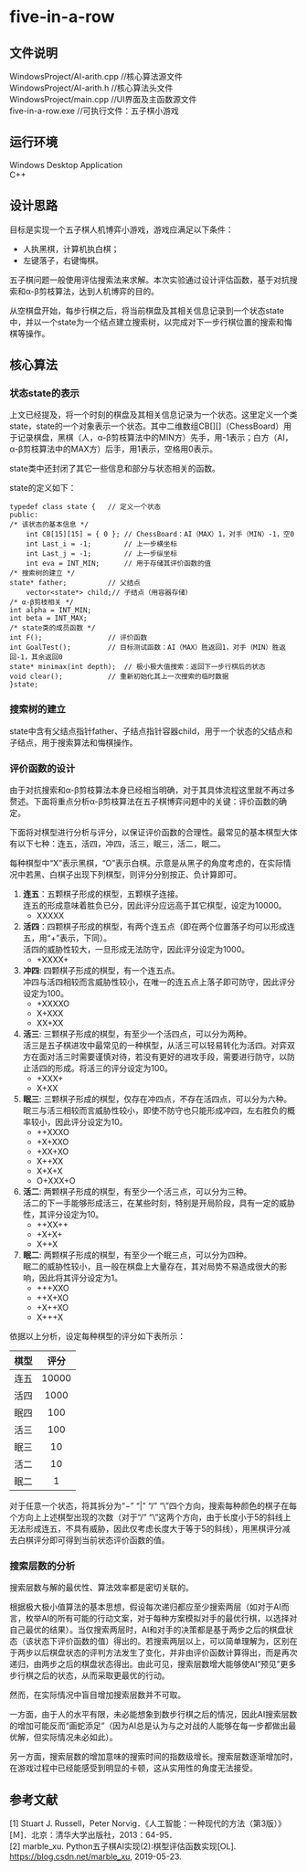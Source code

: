 # five-in-a-row

## 文件说明
WindowsProject/AI-arith.cpp //核心算法源文件  
WindowsProject/AI-arith.h   //核心算法头文件  
WindowsProject/main.cpp     //UI界面及主函数源文件  
five-in-a-row.exe           //可执行文件：五子棋小游戏

## 运行环境
Windows Desktop Application  
C++

## 设计思路
目标是实现一个五子棋人机博弈小游戏，游戏应满足以下条件：  
- 人执黑棋，计算机执白棋；
- 左键落子，右键悔棋。

五子棋问题一般使用评估搜索法来求解。本次实验通过设计评估函数，基于对抗搜索和α-β剪枝算法，达到人机博弈的目的。

从空棋盘开始，每步行棋之后，将当前棋盘及其相关信息记录到一个状态state中，并以一个state为一个结点建立搜索树，以完成对下一步行棋位置的搜索和悔棋等操作。

## 核心算法
### 状态state的表示
上文已经提及，将一个时刻的棋盘及其相关信息记录为一个状态。这里定义一个类state，state的一个对象表示一个状态。其中二维数组CB[][]（ChessBoard）用于记录棋盘，黑棋（人，α-β剪枝算法中的MIN方）先手，用-1表示；白方（AI，α-β剪枝算法中的MAX方）后手，用1表示，空格用0表示。

state类中还封闭了其它一些信息和部分与状态相关的函数。

state的定义如下：
```
typedef class state {	// 定义一个状态
public:
/* 该状态的基本信息 */
	int CB[15][15] = { 0 }; // ChessBoard：AI（MAX）1，对手（MIN）-1，空0
	int Last_i = -1;        // 上一步横坐标
	int Last_j = -1;        // 上一步纵坐标
	int eva = INT_MIN;      // 用于存储其评价函数的值
/* 搜索树的建立 */
state* father;          // 父结点
	vector<state*> child;// 子结点（用容器存储）
/* α-β剪枝相关 */
int alpha = INT_MIN;
int beta = INT_MAX;
/* state类的成员函数 */
int F();                // 评价函数
int GoalTest();         // 目标测试函数：AI（MAX）胜返回1，对手（MIN）胜返回-1，其余返回0
state* minimax(int depth);  // 极小极大值搜索：返回下一步行棋后的状态
void clear();           // 重新初始化其上一次搜索的临时数据
}state;
```

### 搜索树的建立
state中含有父结点指针father、子结点指针容器child，用于一个状态的父结点和子结点，用于搜索算法和悔棋操作。

### 评价函数的设计
由于对抗搜索和α-β剪枝算法本身已经相当明确，对于其具体流程这里就不再过多赘述。下面将重点分析α-β剪枝算法在五子棋博弈问题中的关键：评价函数的确定。

下面将对棋型进行分析与评分，以保证评价函数的合理性。最常见的基本棋型大体有以下七种：连五，活四，冲四，活三，眠三，活二，眠二。

每种棋型中“X”表示黑棋，“O”表示白棋。示意是从黑子的角度考虑的，在实际情况中若黑、白棋子出现下列棋型，则评分分别按正、负计算即可。

1. **连五**：五颗棋子形成的棋型，五颗棋子连接。  
连五的形成意味着胜负已分，因此评分应远高于其它棋型，设定为10000。  
   - XXXXX
2. **活四**：四颗棋子形成的棋型，有两个连五点（即在两个位置落子均可以形成连五，用“+”表示，下同）。  
活四的威胁性较大，一旦形成无法防守，因此评分设定为1000。  
   - +XXXX+
3. **冲四**: 四颗棋子形成的棋型，有一个连五点。  
   冲四与活四相较而言威胁性较小，在唯一的连五点上落子即可防守，因此评分设定为100。  
   - +XXXXO
   - X+XXX
   - XX+XX
4. **活三**: 三颗棋子形成的棋型，有至少一个活四点，可以分为两种。  
活三是五子棋进攻中最常见的一种棋型，从活三可以轻易转化为活四。对弈双方在面对活三时需要谨慎对待，若没有更好的进攻手段，需要进行防守，以防止活四的形成。将活三的评分设定为100。  
   - +XXX+
   - X+XX
5. **眠三**: 三颗棋子形成的棋型，仅存在冲四点，不存在活四点，可以分为六种。  
眠三与活三相较而言威胁性较小，即使不防守也只能形成冲四，左右胜负的概率较小，因此评分设定为10。  
   - ++XXXO
   - +X+XXO
   - +XX+XO
   - X++XX
   - X+X+X
   - O+XXX+O
6. **活二**: 两颗棋子形成的棋型，有至少一个活三点，可以分为三种。  
活二的下一手能够形成活三，在某些时刻，特别是开局阶段，具有一定的威胁性，其评分设定为10。  
   - ++XX++
   - +X+X+
   - X++X
7. **眠二**: 两颗棋子形成的棋型，有至少一个眠三点，可以分为四种。  
眠二的威胁性较小，且一般在棋盘上大量存在，其对局势不易造成很大的影响，因此将其评分设定为1。  
   - +++XXO
   - ++X+XO
   - +X++XO
   - X+++X

依据以上分析，设定每种棋型的评分如下表所示：

|棋型|评分|
|:---:|:---:|
|连五|10000|
|活四|1000|
|眠四|100|
|活三|100|
|眠三|10|
|活二|10|
|眠二|1|

对于任意一个状态，将其拆分为“−” “|” “/” “\”四个方向，搜索每种颜色的棋子在每个方向上上述棋型出现的次数（对于“/” “\”这两个方向，由于长度小于5的斜线上无法形成连五，不具有威胁，因此仅考虑长度大于等于5的斜线），用黑棋评分减去白棋评分即可得到当前状态评价函数的值。

### 搜索层数的分析
搜索层数与解的最优性、算法效率都是密切关联的。

根据极大极小值算法的基本思想，假设每次递归都应至少搜索两层（如对于AI而言，枚举AI的所有可能的行动文案，对于每种方案模拟对手的最优行棋，以选择对自己最优的结果）。当仅搜索两层时，AI和对手的决策都是基于两步之后的棋盘状态（该状态下评价函数的值）得出的。若搜索两层以上，可以简单理解为，区别在于两步以后棋盘状态的评判方法发生了变化，并非由评价函数计算得出，而是再次递归，由两步之后的棋盘状态得出。由此可见，搜索层数增大能够使AI“预见”更多步行棋之后的状态，从而采取更最优的行动。

然而，在实际情况中盲目增加搜索层数并不可取。

一方面，由于人的水平有限，未必能想象到数步行棋之后的情况，因此AI搜索层数的增加可能反而“画蛇添足”（因为AI总是认为与之对战的人能够在每一步都做出最优解，但实际情况未必如此）。

另一方面，搜索层数的增加意味的搜索时间的指数级增长。搜索层数逐渐增加时，在游戏过程中已经能感受到明显的卡顿，这从实用性的角度无法接受。

## 参考文献
[1] Stuart J. Russell，Peter Norvig．《人工智能：一种现代的方法（第3版）》[Ｍ]．北京：清华大学出版社，2013：64-95．  
[2] marble_xu. Python五子棋AI实现(2):棋型评估函数实现[OL]. https://blog.csdn.net/marble_xu, 2019-05-23.
